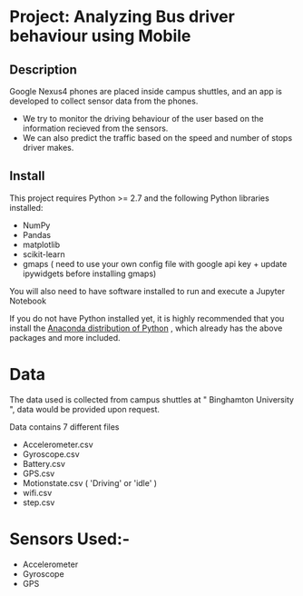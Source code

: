# Project: Analyzing Bus driver behaviour using Mobile

## Description
Google Nexus4 phones are placed inside campus shuttles, and an app is developed to collect sensor data from the phones.
* We try to monitor the driving behaviour of the user based on the information recieved from the sensors.
* We can also predict the traffic based on the speed and number of stops driver makes.

## Install

This project requires Python >= 2.7 and the following Python libraries installed:

* NumPy
* Pandas
* matplotlib
* scikit-learn
* gmaps ( need to use your own config file with google api key + update ipywidgets before installing gmaps)

You will also need to have software installed to run and execute a Jupyter Notebook

If you do not have Python installed yet, it is highly recommended that you install the [Anaconda distribution of Python](https://www.anaconda.com/download/) , 
which already has the above packages and more included.


# Data

The data used is collected from campus shuttles at " Binghamton University ", data would be provided upon request.

Data contains 7 different files

* Accelerometer.csv 
* Gyroscope.csv
* Battery.csv
* GPS.csv
* Motionstate.csv ( 'Driving' or 'idle' )
* wifi.csv 
* step.csv 

# Sensors Used:-

* Accelerometer
* Gyroscope
* GPS
